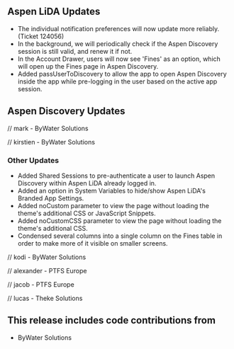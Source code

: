 ## Aspen LiDA Updates
- The individual notification preferences will now update more reliably. (Ticket 124056)
- In the background, we will periodically check if the Aspen Discovery session is still valid, and renew it if not.
- In the Account Drawer, users will now see 'Fines' as an option, which will open up the Fines page in Aspen Discovery.
- Added passUserToDiscovery to allow the app to open Aspen Discovery inside the app while pre-logging in the user based on the active app session.

## Aspen Discovery Updates
// mark - ByWater Solutions

// kirstien - ByWater Solutions
### Other Updates
- Added Shared Sessions to pre-authenticate a user to launch Aspen Discovery within Aspen LiDA already logged in.
- Added an option in System Variables to hide/show Aspen LiDA's Branded App Settings.
- Added noCustom parameter to view the page without loading the theme's additional CSS or JavaScript Snippets.
- Added noCustomCSS parameter to view the page without loading the theme's additional CSS.
- Condensed several columns into a single column on the Fines table in order to make more of it visible on smaller screens.

// kodi - ByWater Solutions

// alexander - PTFS Europe

// jacob - PTFS Europe

// lucas - Theke Solutions


## This release includes code contributions from
- ByWater Solutions
